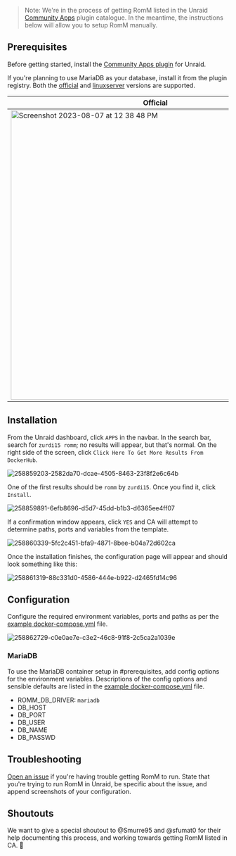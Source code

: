 > Note: We're in the process of getting RomM listed in the Unraid [Community Apps](https://unraid.net/community/apps) plugin catalogue. In the meantime, the instructions below will allow you to setup RomM manually.

## Prerequisites

Before getting started, install the [Community Apps plugin](https://forums.unraid.net/topic/38582-plug-in-community-applications/) for Unraid.

If you're planning to use MariaDB as your database, install it from the plugin registry. Both the [official](https://hub.docker.com/_/mariadb) and [linuxserver](https://github.com/linuxserver/docker-mariadb/pkgs/container/mariadb) versions are supported.

|Official|Linuxserver|
|---|---|
|<img width="658" alt="Screenshot 2023-08-07 at 12 38 48 PM" src="https://github.com/zurdi15/romm/assets/3247106/27b8ec77-413b-45e2-89f9-9d1984cef7f6">|<img width="658" alt="Screenshot 2023-08-07 at 12 38 44 PM" src="https://github.com/zurdi15/romm/assets/3247106/45cabc99-8fbc-458c-8579-ef39b1cf498b">|

## Installation

From the Unraid dashboard, click `APPS` in the navbar. In the search bar, search for `zurdi15 romm`; no results will appear, but that's normal. On the right side of the screen, click `Click Here To Get More Results From DockerHub`.

![258859203-2582da70-dcae-4505-8463-23f8f2e6c64b](https://github.com/zurdi15/romm/assets/3247106/cd7c3eb0-2b12-4836-94e7-f485c64e51a4)

One of the first results should be `romm` by `zurdi15`. Once you find it, click `Install`.

![258859891-6efb8696-d5d7-45dd-b1b3-d6365ee4ff07](https://github.com/zurdi15/romm/assets/3247106/29c56fa4-a923-40e4-951a-0348f8551c86)

If a confirmation window appears, click `YES` and CA will attempt to determine paths, ports and variables from the template.

![258860339-5fc2c451-bfa9-4871-8bee-b04a72d602ca](https://github.com/zurdi15/romm/assets/3247106/826890e1-4727-4638-acfd-b124806c5be5)

Once the installation finishes, the configuration page will appear and should look something like this:

![258861319-88c331d0-4586-444e-b922-d2465fd14c96](https://github.com/zurdi15/romm/assets/3247106/4898e62c-6f76-43cf-a516-eed4d13ba46b)


## Configuration

Configure the required environment variables, ports and paths as per the [example docker-compose.yml](https://github.com/zurdi15/romm/blob/master/examples/docker-compose.example.yml) file.

![258862729-c0e0ae7e-c3e2-46c8-91f8-2c5ca2a1039e](https://github.com/zurdi15/romm/assets/3247106/427d9f98-ea34-4bf4-9acf-ee1a57c8a91d)

### MariaDB

To use the MariaDB container setup in #prerequisites, add config options for the environment variables. Descriptions of the config options and sensible defaults are listed in the [example docker-compose.yml](https://github.com/zurdi15/romm/blob/master/examples/docker-compose.example.yml) file.

- ROMM_DB_DRIVER: `mariadb`
- DB_HOST
- DB_PORT
- DB_USER
- DB_NAME
- DB_PASSWD

## Troubleshooting

[Open an issue](https://github.com/zurdi15/romm/issues) if you're having trouble getting RomM to run. State that you're trying to run RomM in Unraid, be specific about the issue, and append screenshots of your configuration.

## Shoutouts

We want to give a special shoutout to @Smurre95 and @sfumat0 for their help documenting this process, and working towards getting RomM listed in CA. 🤝 